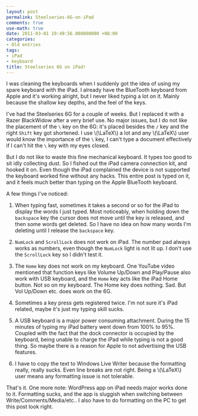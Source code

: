 ```yaml
---
layout: post
permalink: Steelseries-6G-on-iPad
comments: true
use-math: true
date: 2011-03-01 19:49:56.000000000 +08:00
categories:
- Old entries
tags:
- iPad
- keyboard
title: Steelseries 6G on iPad!
---
```


I was cleaning the keyboards when I suddenly got the idea of using my spare keyboard with the iPad. I already have the BlueTooth keyboard from Apple and it's working alright, but I never liked typing a lot on it. Mainly because the shallow key depths, and the feel of the keys.

I've had the Steelseries 6G for a couple of weeks. But I replaced it with a Razer BlackWidow after a very brief use. No major issues, but I do not like the placement of the `\` key on the 6G: it's placed besides the `/` key and the right `Shift` key got shortened. I use \\(\LaTeX\\) a lot and any \\(\LaTeX\\) user would know the importance of the `\` key, I can't type a document effectively if I can't hit the `\` key with my eyes closed.

But I do not like to waste this fine mechanical keyboard. It types too good to sit idly collecting dust. So I fished out the iPad camera connection kit, and hooked it on. Even though the iPad complained the device is not supported the keyboard worked fine without any hacks. This entire post is typed on it, and it feels much better than typing on the Apple BlueTooth keyboard.

A few things I've noticed:

1. When typing fast, sometimes it takes a second or so for the iPad to display the words I just typed. Most noticeably, when holding down the `backspace` key the cursor does not move until the key is released, and then some words get deleted. So I have no idea on how many words I'm deleting until I release the `backspace` key.

2. `NumLock` and `ScrollLock` does not work on iPad. The number pad always works as numbers, even though the `NumLock` light is not lit up. I don't use the `ScrollLock` key so I didn't test it.

3. The `Home` key does not work on my keyboard. One YouTube video mentioned that function keys like Volume Up/Down and Play/Pause also work with USB keyboard, and the `Home` key acts like the iPad Home button. Not so on my keyboard. The Home key does nothing. Sad. But Vol Up/Down etc. does work on the 6G.

4. Sometimes a key press gets registered twice. I'm not sure it's iPad related, maybe it's just my typing skill sucks.

5. A USB keyboard is a major power consuming attachment. During the 15 minutes of typing my iPad battery went down from 100% to 95%. Coupled with the fact that the dock connector is occupied by the keyboard, being unable to charge the iPad while typing is not a good thing. So maybe there is a reason for Apple to not advertising the USB features.

6. I have to copy the text to Windows Live Writer because the formatting really, really sucks. Even line breaks are not right. Being a \\(\LaTeX\\) user means any formatting issue is not tolerable.

That's it. One more note: WordPress app on iPad needs major works done to it. Formatting sucks, and the app is sluggish when switching between Write/Comments/Media/etc.. I also have to do formatting on the PC to get this post look right.
